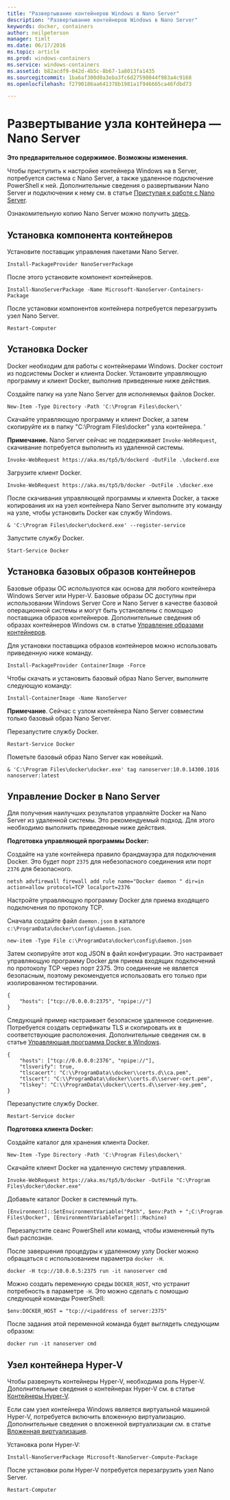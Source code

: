 ```yaml
---
title: "Развертывание контейнеров Windows в Nano Server"
description: "Развертывание контейнеров Windows в Nano Server"
keywords: docker, containers
author: neilpeterson
manager: timlt
ms.date: 06/17/2016
ms.topic: article
ms.prod: windows-containers
ms.service: windows-containers
ms.assetid: b82acdf9-042d-4b5c-8b67-1a8013fa1435
ms.sourcegitcommit: 1ba6af300d0a3eba3fc6d27598044f983a4c9168
ms.openlocfilehash: f2790186aa641378b1981a1f946665ca46fdbd73

---
```


# Развертывание узла контейнера — Nano Server

**Это предварительное содержимое. Возможны изменения.** 

Чтобы приступить к настройке контейнера Windows на в Server, потребуется система с Nano Server, а также удаленное подключение PowerShell к ней. Дополнительные сведения о развертывании Nano Server и подключении к нему см. в статье [Приступая к работе с Nano Server]( https://technet.microsoft.com/en-us/library/mt126167.aspx).

Ознакомительную копию Nano Server можно получить [здесь](https://msdn.microsoft.com/en-us/virtualization/windowscontainers/nano_eula).

## Установка компонента контейнеров

Установите поставщик управления пакетами Nano Server.

```none
Install-PackageProvider NanoServerPackage
```

После этого установите компонент контейнеров.

```none
Install-NanoServerPackage -Name Microsoft-NanoServer-Containers-Package
```

После установки компонентов контейнера потребуется перезагрузить узел Nano Server.

```none
Restart-Computer
```

## Установка Docker

Docker необходим для работы с контейнерами Windows. Docker состоит из подсистемы Docker и клиента Docker. Установите управляющую программу и клиент Docker, выполнив приведенные ниже действия.

Создайте папку на узле Nano Server для исполняемых файлов Docker.

```none
New-Item -Type Directory -Path 'C:\Program Files\docker\'
```

Скачайте управляющую программу и клиент Docker, а затем скопируйте их в папку "C:\Program Files\docker" узла контейнера. \' 

**Примечание.** Nano Server сейчас не поддерживает `Invoke-WebRequest`, скачивание потребуется выполнить из удаленной системы.

```none
Invoke-WebRequest https://aka.ms/tp5/b/dockerd -OutFile .\dockerd.exe
```

Загрузите клиент Docker.

```none
Invoke-WebRequest https://aka.ms/tp5/b/docker -OutFile .\docker.exe
```

После скачивания управляющей программы и клиента Docker, а также копирования их на узел контейнера Nano Server выполните эту команду на узле, чтобы установить Docker как службу Windows.

```none
& 'C:\Program Files\docker\dockerd.exe' --register-service
```

Запустите службу Docker.

```none
Start-Service Docker
```

## Установка базовых образов контейнеров

Базовые образы ОС используются как основа для любого контейнера Windows Server или Hyper-V. Базовые образы ОС доступны при использовании Windows Server Core и Nano Server в качестве базовой операционной системы и могут быть установлены с помощью поставщика образов контейнеров. Дополнительные сведения об образах контейнеров Windows см. в статье [Управление образами контейнеров](../management/manage_images.md).

Для установки поставщика образов контейнеров можно использовать приведенную ниже команду.

```none
Install-PackageProvider ContainerImage -Force
```

Чтобы скачать и установить базовый образ Nano Server, выполните следующую команду:

```none
Install-ContainerImage -Name NanoServer
```

**Примечание**. Сейчас с узлом контейнера Nano Server совместим только базовый образ Nano Server.

Перезапустите службу Docker.

```none
Restart-Service Docker
```

Пометьте базовый образ Nano Server как новейший.

```none
& 'C:\Program Files\docker\docker.exe' tag nanoserver:10.0.14300.1016 nanoserver:latest
```

## Управление Docker в Nano Server

Для получения наилучших результатов управляйте Docker на Nano Server из удаленной системы. Это рекомендуемый подход. Для этого необходимо выполнить приведенные ниже действия.

**Подготовка управляющей программы Docker:**

Создайте на узле контейнера правило брандмауэра для подключения Docker. Это будет порт `2375` для небезопасного соединения или порт `2376` для безопасного.

```none
netsh advfirewall firewall add rule name="Docker daemon " dir=in action=allow protocol=TCP localport=2376
```

Настройте управляющую программу Docker для приема входящего подключения по протоколу TCP.

Сначала создайте файл `daemon.json` в каталоге `c:\ProgramData\docker\config\daemon.json`.

```none
new-item -Type File c:\ProgramData\docker\config\daemon.json
```

Затем скопируйте этот код JSON в файл конфигурации. Это настраивает управляющую программу Docker для приема входящих подключений по протоколу TCP через порт 2375. Это соединение не является безопасным, поэтому рекомендуется использовать его только при изолированном тестировании.

```none
{
    "hosts": ["tcp://0.0.0.0:2375", "npipe://"]
}
```

Следующий пример настраивает безопасное удаленное соединение. Потребуется создать сертификаты TLS и скопировать их в соответствующие расположения. Дополнительные сведения см. в статье [Управляющая программа Docker в Windows](./docker_windows.md).

```none
{
    "hosts": ["tcp://0.0.0.0:2376", "npipe://"],
    "tlsverify": true,
    "tlscacert": "C:\\ProgramData\\docker\\certs.d\\ca.pem",
    "tlscert": "C:\\ProgramData\\docker\\certs.d\\server-cert.pem",
    "tlskey": "C:\\ProgramData\\docker\\certs.d\\server-key.pem",
}
```

Перезапустите службу Docker.

```none
Restart-Service docker
```

**Подготовка клиента Docker:**

Создайте каталог для хранения клиента Docker.

```none
New-Item -Type Directory -Path 'C:\Program Files\docker\'
```

Скачайте клиент Docker на удаленную систему управления.

```none
Invoke-WebRequest https://aka.ms/tp5/b/docker -OutFile "C:\Program Files\docker\docker.exe"
```

Добавьте каталог Docker в системный путь.

```none
[Environment]::SetEnvironmentVariable("Path", $env:Path + ";C:\Program Files\Docker", [EnvironmentVariableTarget]::Machine)
```

Перезапустите сеанс PowerShell или команд, чтобы измененный путь был распознан.

После завершения процедуры к удаленному узлу Docker можно обращаться с использованием параметра `docker -H`.

```none
docker -H tcp://10.0.0.5:2375 run -it nanoserver cmd
```

Можно создать переменную среды `DOCKER_HOST`, что устранит потребность в параметре `-H`. Это можно сделать с помощью следующей команды PowerShell:

```none
$env:DOCKER_HOST = "tcp://<ipaddress of server:2375"
```

После задания этой переменной команда будет выглядеть следующим образом:

```none
docker run -it nanoserver cmd
```

## Узел контейнера Hyper-V

Чтобы развернуть контейнеры Hyper-V, необходима роль Hyper-V. Дополнительные сведения о контейнерах Hyper-V см. в статье [Контейнеры Hyper-V](../management/hyperv_container.md).

Если сам узел контейнера Windows является виртуальной машиной Hyper-V, потребуется включить вложенную виртуализацию. Дополнительные сведения о вложенной виртуализации см. в статье [Вложенная виртуализация](https://msdn.microsoft.com/en-us/virtualization/hyperv_on_windows/user_guide/nesting).


Установка роли Hyper-V:

```none
Install-NanoServerPackage Microsoft-NanoServer-Compute-Package
```

После установки роли Hyper-V потребуется перезагрузить узел Nano Server.

```none
Restart-Computer
```






<!--HONumber=Jun16_HO3-->


